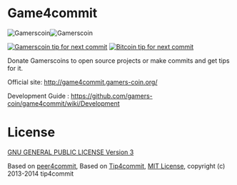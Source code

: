 Game4commit
==========

![Gamerscoin](https://raw.githubusercontent.com/gamers-coin/gamers-coinv3/01d1ca6d63b565ea46dcee3b6552b030d57d1187/src/qt/res/icons/bitcoin.png)![Gamerscoin](http://i.imgur.com/Nfb8DQx.png)

[![Gamerscoin tip for next commit](http://game4commit.gamers-coin.org/projects/8.svg)](http://game4commit.gamers-coin.org/projects/8)
[![Bitcoin tip for next commit](https://tip4commit.com/projects/922.svg)](https://tip4commit.com/github/gamers-coin/game4commit)

Donate Gamerscoins to open source projects or make commits and get tips for it.

Official site: http://game4commit.gamers-coin.org/

Development Guide :
https://github.com/gamers-coin/game4commit/wiki/Development

License
=======

[GNU GENERAL PUBLIC LICENSE Version 3](https://github.com/gamers-coin/game4commit/blob/master/LICENSE)

Based on [peer4commit](http://peer4commit.com/), Based on [Tip4commit](http://tip4commit.com/), [MIT License](https://github.com/tip4commit/tip4commit/blob/master/LICENSE), copyright (c) 2013-2014 tip4commit

